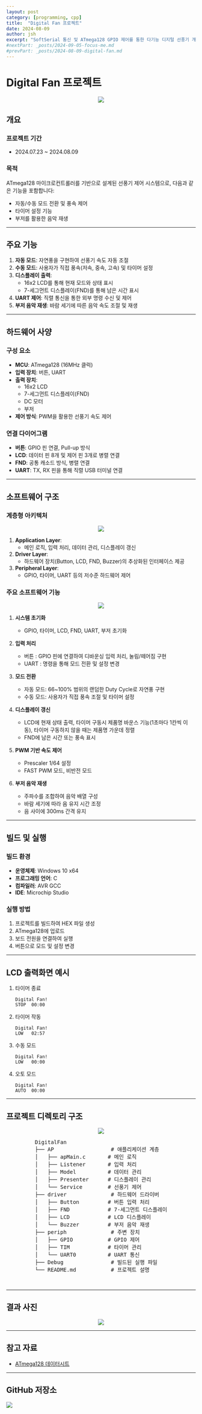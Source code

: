 ```yaml
---
layout: post
category: [programming, cpp]
title:  "Digital Fan 프로젝트"
date: 2024-08-09
author: jsh 
excerpt: "SoftSerial 통신 및 ATmega128 GPIO 제어를 통한 다기능 디지털 선풍기 개발"
#nextPart: _posts/2024-09-05-focus-me.md
#prevPart: _posts/2024-08-09-digital-fan.md
---
```


# **Digital Fan 프로젝트**

<div style="text-align: center;">
<a href="/assets/img/posts/DigitalFan_main.png" data-lity>
  <img src="/assets/img/posts/DigitalFan_main.png" style="width: auto; max-height: 500px;"/>
</a>
</div>

## 개요


### 프로젝트 기간
- 2024.07.23 ~ 2024.08.09



### 목적
ATmega128 마이크로컨트롤러를 기반으로 설계된 선풍기 제어 시스템으로, 다음과 같은 기능을 포함합니다:

- 자동/수동 모드 전환 및 풍속 제어
- 타이머 설정 기능
- 부저를 활용한 음악 재생

---

## 주요 기능

1. **자동 모드**: 자연풍을 구현하여 선풍기 속도 자동 조절
2. **수동 모드**: 사용자가 직접 풍속(저속, 중속, 고속) 및 타이머 설정
3. **디스플레이 출력**:
   - 16x2 LCD를 통해 현재 모드와 상태 표시
   - 7-세그먼트 디스플레이(FND)를 통해 남은 시간 표시
4. **UART 제어**: 직렬 통신을 통한 외부 명령 수신 및 제어
5. **부저 음악 재생**: 바람 세기에 따른 음악 속도 조절 및 재생

---

## 하드웨어 사양


### 구성 요소
- **MCU**: ATmega128 (16MHz 클럭)
- **입력 장치**: 버튼, UART
- **출력 장치**:
  - 16x2 LCD
  - 7-세그먼트 디스플레이(FND)
  - DC 모터
  - 부저
- **제어 방식**: PWM을 활용한 선풍기 속도 제어


### 연결 다이어그램
- **버튼**: GPIO 핀 연결, Pull-up 방식
- **LCD**: 데이터 핀 8개 및 제어 핀 3개로 병렬 연결
- **FND**: 공통 캐소드 방식, 병렬 연결
- **UART**: TX, RX 핀을 통해 직렬 USB 터미널 연결

---

## 소프트웨어 구조


### 계층형 아키텍처
<div style="text-align: center;">
<a href="/assets/img/posts/sw_stack.jpg" data-lity>
  <img src="/assets/img/posts/sw_stack.jpg" style="width: auto; max-height: 500px;"/>
</a>
</div>


1. **Application Layer**:
   - 메인 로직, 입력 처리, 데이터 관리, 디스플레이 갱신
2. **Driver Layer**:
   - 하드웨어 장치(Button, LCD, FND, Buzzer)의 추상화된 인터페이스 제공
3. **Peripheral Layer**:
   - GPIO, 타이머, UART 등의 저수준 하드웨어 제어

### 주요 소프트웨어 기능
<div style="text-align: center;">
<a href="/assets/img/posts/fsm.jpg" data-lity>
  <img src="/assets/img/posts/fsm.jpg" style="width: auto; max-height: 500px;"/>
</a>
</div>


1. **시스템 초기화**
   - GPIO, 타이머, LCD, FND, UART, 부저 초기화

2. **입력 처리**
   - 버튼 : GPIO 핀에 연결하여 디바운싱 입력 처리, 눌림/떼어짐 구현
   - UART : 명령을 통해 모드 전환 및 설정 변경

3. **모드 전환**
   - 자동 모드: 66~100% 범위의 랜덤한 Duty Cycle로 자연풍 구현
   - 수동 모드: 사용자가 직접 풍속 조절 및 타이머 설정

4. **디스플레이 갱신**
   - LCD에 현재 상태 출력, 타이머 구동시 제품명 바운스 기능(1초마다 1칸씩 이동), 타이머 구동하지 않을 때는 제품명 가운데 정렬
   - FND에 남은 시간 또는 풍속 표시

5. **PWM 기반 속도 제어**
   - Prescaler 1/64 설정
   - FAST PWM 모드, 비반전 모드

6. **부저 음악 재생**
   - 주파수를 조합하여 음악 배열 구성
   - 바람 세기에 따라 음 유지 시간 조정
   - 음 사이에 300ms 간격 유지

---

## 빌드 및 실행

### 빌드 환경
- **운영체제**: Windows 10 x64
- **프로그래밍 언어**: C
- **컴파일러**: AVR GCC
- **IDE**: Microchip Studio

### 실행 방법
1. 프로젝트를 빌드하여 HEX 파일 생성
2. ATmega128에 업로드
3. 보드 전원을 연결하여 실행
4. 버튼으로 모드 및 설정 변경

---

## LCD 출력화면 예시

1. 타이머 종료
     ```
     Digital Fan!
     STOP  00:00
     ```
	 
2. 타이머 작동
     ```
     Digital Fan!
     LOW   02:57
     ```

3. 수동 모드
     ```
     Digital Fan!
     LOW   00:00
     ```
	 
4. 오토 모드
     ```
     Digital Fan!
     AUTO  00:00
     ```
	 
---

## 프로젝트 디렉토리 구조
<div style="text-align: center;">
<a href="/assets/img/posts/sw_architecture.jpg" data-lity>
  <img src="/assets/img/posts/sw_architecture.jpg" style="width: auto; max-height: 500px;"/>
</a>
</div>

<div style="display: flex; justify-content: center; align-items: center; flex-direction: column; font-family: monospace;">
  <pre style="text-align: left;">
DigitalFan
├── AP                  # 애플리케이션 계층
│   ├── apMain.c       # 메인 로직
│   ├── Listener       # 입력 처리
│   ├── Model          # 데이터 관리
│   ├── Presenter      # 디스플레이 관리
│   └── Service        # 선풍기 제어
├── driver              # 하드웨어 드라이버
│   ├── Button         # 버튼 입력 처리
│   ├── FND            # 7-세그먼트 디스플레이
│   ├── LCD            # LCD 디스플레이
│   └── Buzzer         # 부저 음악 재생
├── periph              # 주변 장치
│   ├── GPIO           # GPIO 제어
│   ├── TIM            # 타이머 관리
│   └── UART0          # UART 통신
├── Debug               # 빌드된 실행 파일
└── README.md           # 프로젝트 설명
  </pre>
</div>

---

## 결과 사진
<div style="text-align: center;">
<a href="/assets/img/posts/DigitalFan_result.jpg" data-lity>
  <img src="/assets/img/posts/DigitalFan_result.jpg" style="width: auto; max-height: 500px;"/>
</a>
</div>

---

## 참고 자료
- [ATmega128 데이터시트](https://ww1.microchip.com/downloads/en/devicedoc/atmel-8151-8-bit-avr-atmega128_datasheet.pdf)

---

## GitHub 저장소

<div class='sx-button'>
  <a href='https://github.com/radon99/radon99.github.io/tree/main/projects/DigitalFan' target="_blank">
    <img src='/assets/img/icons/github.png' style="width: auto; max-height: 50px;" />
  </a>
</div>

